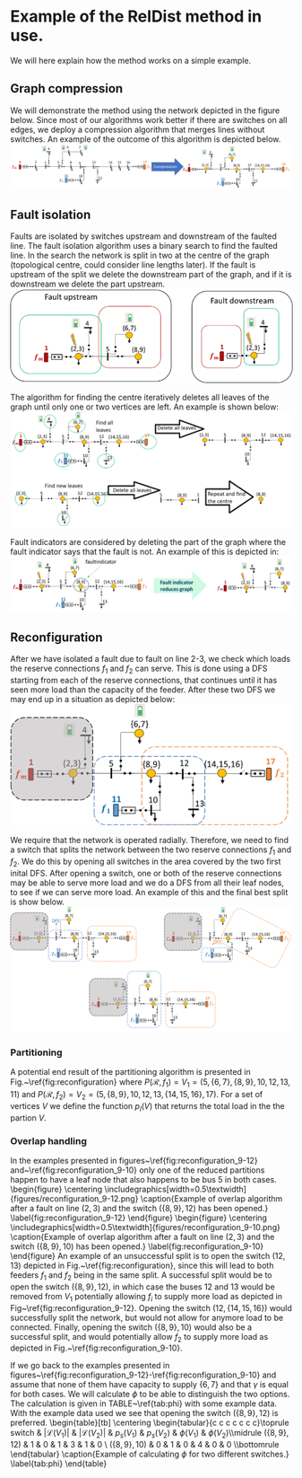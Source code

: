 # Example of the RelDist method in use.
We will here explain how the method works on a simple example. 

## Graph compression
We will demonstrate the method using the network depicted in the figure below. Since most of our algorithms work better if there are switches on all edges, we deploy a compression algorithm that merges lines without switches. An example of the outcome of this algorithm is depicted below.
![Example of compression algorithm](compression.png)

## Fault isolation
Faults are isolated by switches upstream and downstream of the faulted line. The fault isolation algorithm uses a binary search to find the faulted line. In the search the network is split in two at the centre of the graph (topological centre, could consider line lengths later). If the fault is upstream of the split we delete the downstream part of the graph, and if it is downstream we delete the part upstream. 
![Fault up or downstream from split](fault_up_down.png)

The algorithm for finding the centre iteratively deletes all leaves of the graph until only one or two vertices are left. An example is shown below:
![Centre finding](find_centre.png)

Fault indicators are considered by deleting the part of the graph where the fault indicator says that the fault is not. An example of this is depicted in:
![Example of use of fault indicator](fault_indicator.png)

## Reconfiguration
After we have isolated a fault due to fault on line 2-3, we check which loads the reserve connections $f_1$ and $f_2$ can serve. This is done using a DFS starting from each of the reserve connections, that continues until it has seen more load than the capacity of the feeder. After these two DFS we may end up in a situation as depicted below:
![Initial split into parts](initial_parts.png)

We require that the network is operated radially. Therefore, we need to find a switch that splits the network between the two reserve connections $f_1$ and $f_2$. We do this by opening all switches in the area covered by the two first inital DFS. After opening a switch, one or both of the reserve connections may be able to serve more load and we do a DFS from all their leaf nodes, to see if we can serve more load. An example of this and the final best split is show below.
![Final split into parts](final_parts.png)
 
### Partitioning
A potential end result of the partitioning algorithm is presented in Fig.~\ref{fig:reconfiguration} where $P(\mathcal{R}, f_1) = V_1 = (5, \{6, 7\}, \{8, 9\}, 10, 12, 13, 11)$ and $P(\mathcal{R}, f_2) = V_2 = (5, \{8,9\}, 10, 12, 13, \{14, 15, 16\}, 17)$. For a set of vertices $V$ we define the function $p_l(V)$ that returns the total load in the the partion $V$.

### Overlap handling
In the examples presented in figures~\ref{fig:reconfiguration_9-12} and~\ref{fig:reconfiguration_9-10} only one of the reduced partitions happen to have a leaf node that also happens to be bus $5$ in both cases.
\begin{figure}
    \centering
    \includegraphics[width=0.5\textwidth]{figures/reconfiguration_9-12.png}
	\caption{Example of overlap algorithm after a fault on line $(2,3)$ and the switch $(\{8,9\},12)$ has been opened.}
    \label{fig:reconfiguration_9-12}
\end{figure}
\begin{figure}
    \centering
    \includegraphics[width=0.5\textwidth]{figures/reconfiguration_9-10.png}
	\caption{Example of overlap algorithm after a fault on line $(2,3)$ and the switch $(\{8,9\},10)$ has been opened.}
    \label{fig:reconfiguration_9-10}
\end{figure}
An example of an unsuccessful split is to open the switch $(12,13)$ depicted in Fig.~\ref{fig:reconfiguration}, since this will lead to both feeders $f_1$ and $f_2$ being in the same split. A successful split would be to open the switch $(\{8, 9\}, 12)$, in which case the buses $12$ and $13$ would be removed from $V_1$ potentially allowing $f_i$ to supply more load as depicted in Fig~\ref{fig:reconfiguration_9-12}. Opening the switch $(12, \{14,15,16\})$ would successfully split the network, but would not allow for anymore load to be connected. Finally, opening the switch $(\{8,9\},10)$ would also be a successful split, and would potentially allow $f_2$ to supply more load as depicted in Fig.~\ref{fig:reconfiguration_9-10}.

 If we go back to the examples presented in figures~\ref{fig:reconfiguration_9-12}-\ref{fig:reconfiguration_9-10} and assume that none of them have capacity to supply $\{6,7\}$ and that $\gamma$ is equal for both cases. We will calculate $\phi$ to be able to distinguish the two options. The calculation is given in TABLE~\ref{tab:phi} with some example data. With the example data used we see that opening the switch $(\{8,9\},12)$ is preferred.
\begin{table}[tb]
    \centering
    \begin{tabular}{c c c c c c c}\toprule
        switch & $|\mathcal{L}(V_1)|$ & $|\mathcal{L}(V_2)|$ & $p_s(V_1)$ & $p_s(V_2)$ & $\phi(V_1)$ & $\phi(V_2)$\\\midrule
        $(\{8,9\},12)$ & 1 & 0 & 1 & 3 & 1 & 0 \\
        $(\{8,9\},10)$ & 0 & 1 & 0 & 4 & 0 & 0 \\\bottomrule
    \end{tabular}
    \caption{Example of calculating $\phi$ for two different switches.}
    \label{tab:phi}
\end{table}

